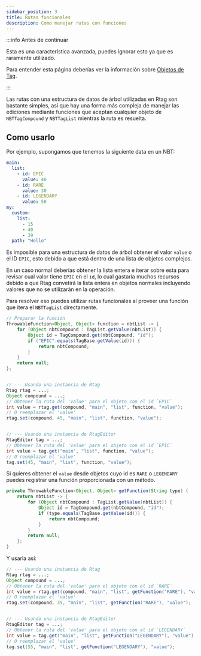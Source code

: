 ```yaml
---
sidebar_position: 3
title: Rutas funcionales
description: Como manejar rutas con funciones
---
```


:::info Antes de continuar

Esta es una característica avanzada, puedes ignorar esto ya que es raramente utilizado.

Para entender esta página deberías ver la información sobre [Objetos de Tag](advanced/tags/).

:::


Las rutas con una estructura de datos de árbol utilizadas en Rtag son bastante simples, así que hay una forma más compleja de manejar las ediciones mediante funciones que aceptan cualquier objeto de `NBTTagCompound` y `NBTTagList` mientras la ruta es resuelta.

## Como usarlo

Por ejemplo, supongamos que tenemos la siguiente data en un NBT:

```yaml
main:
  list:
  	- id: EPIC
  	  value: 40
  	- id: RARE
  	  value: 30
  	- id: LEGENDARY
  	  value: 50
my:
  custom:
  	list:
  	  - 15
  	  - 40
  	  - 39
  path: "Hello"
```

Es imposible para una estructura de datos de árbol obtener el valor `value` o el ID `EPIC`, esto debido a que está dentro de una lista de objetos complejos.

En un caso normal deberías obtener la lista entera e iterar sobre esta para revisar cual valor tiene `EPIC` en el `id`, lo cual gastaría muchos recursos debido a que Rtag convetirá la lista entera en objetos normales incluyendo valores que no se utilizarán en la operación.

Para resolver eso puedes utilizar rutas funcionales al proveer una función que itera el `NBTTagList` directamente.

```java
// Preparar la función
ThrowableFunction<Object, Object> function = nbtList -> {
	for (Object nbtCompound : TagList.getValue(nbtList)) {
		Object id = TagCompound.get(nbtCompound, "id");
		if ("EPIC".equals(TagBase.getValue(id))) {
			return nbtCompound;
		}
	}
	return null;
};


// --- Usando una instancia de Rtag
Rtag rtag = ...;
Object compound = ...;
// Obtener la ruta del 'value' para el objeto con el id `EPIC`
int value = rtag.get(compound, "main", "list", function, "value");
// O reemplazar el 'value'
rtag.set(compound, 45, "main", "list", function, "value");


// --- Usando una instancia de RtagEditor
RtagEditor tag = ...;
// Obtener la ruta del 'value' para el objeto con el id `EPIC`
int value = tag.get("main", "list", function, "value");
// O reemplazar el 'value'
tag.set(45, "main", "list", function, "value");
```

Si quieres obtener el `value` desde objetos cuyo id es `RARE` o `LEGENDARY` puedes registrar una función proporcionada con un método.

```java
private ThrowableFunction<Object, Object> getFunction(String type) {
	return nbtList -> {
		for (Object nbtCompound : TagList.getValue(nbtList)) {
			Object id = TagCompound.get(nbtCompound, "id");
			if (type.equals(TagBase.getValue(id))) {
				return nbtCompound;
			}
		}
		return null;
	};
}
```

Y usarla así:

```java
// --- Usando una instancia de Rtag
Rtag rtag = ...;
Object compound = ...;
// Obtener la ruta del 'value' para el objeto con el id `RARE`
int value = rtag.get(compound, "main", "list", getFunction("RARE"), "value");
// O reemplazar el 'value'
rtag.set(compound, 35, "main", "list", getFunction("RARE"), "value");


// --- Usando una instancia de RtagEditor
RtagEditor tag = ...;
// Obtener la ruta del 'value' para el objeto con el id `LEGENDARY`
int value = tag.get("main", "list", getFunction("LEGENDARY"), "value");
// O reemplazar el 'value'
tag.set(55, "main", "list", getFunction("LEGENDARY"), "value");
```